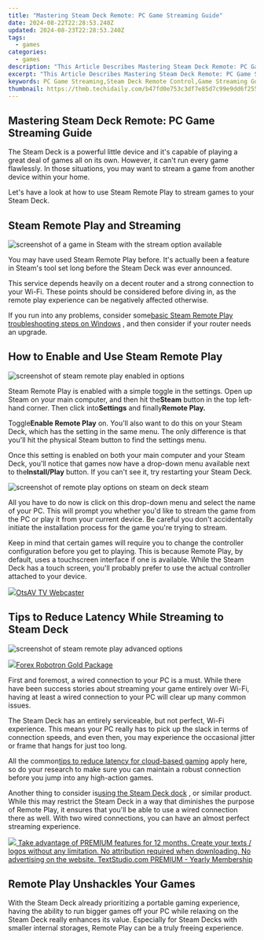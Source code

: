 ```yaml
---
title: "Mastering Steam Deck Remote: PC Game Streaming Guide"
date: 2024-08-22T22:28:53.240Z
updated: 2024-08-23T22:28:53.240Z
tags:
  - games
categories:
  - games
description: "This Article Describes Mastering Steam Deck Remote: PC Game Streaming Guide"
excerpt: "This Article Describes Mastering Steam Deck Remote: PC Game Streaming Guide"
keywords: PC Game Streaming,Steam Deck Remote Control,Game Streaming Guide,PC Gaming Accessories,Stream Your Gameplay,Remote Gaming Solutions,Steam Deck Technology Explained
thumbnail: https://thmb.techidaily.com/b47fd0e753c3df7e85d7c99e9dd6f25592469353c9ed51bdab027cc3c0e36d8f.jpg
---
```


## Mastering Steam Deck Remote: PC Game Streaming Guide

 The Steam Deck is a powerful little device and it's capable of playing a great deal of games all on its own. However, it can't run every game flawlessly. In those situations, you may want to stream a game from another device within your home.

 Let's have a look at how to use Steam Remote Play to stream games to your Steam Deck.

## Steam Remote Play and Streaming

![screenshot of a game in Steam with the stream option available](https://static1.makeuseofimages.com/wordpress/wp-content/uploads/2023/07/screenshot_of_steam_temtem_stream_option_available-1.jpg)

 You may have used Steam Remote Play before. It's actually been a feature in Steam's tool set long before the Steam Deck was ever announced.

 This service depends heavily on a decent router and a strong connection to your Wi-Fi. These points should be considered before diving in, as the remote play experience can be negatively affected otherwise.

 If you run into any problems, consider some[basic Steam Remote Play troubleshooting steps on Windows](https://www.makeuseof.com/windows-steam-remote-play-not-working/) , and then consider if your router needs an upgrade.

## How to Enable and Use Steam Remote Play

![screenshot of steam remote play enabled in options](https://static1.makeuseofimages.com/wordpress/wp-content/uploads/2023/07/screenshot_of_steam_remote_play_option.jpg)

 Steam Remote Play is enabled with a simple toggle in the settings. Open up Steam on your main computer, and then hit the**Steam** button in the top left-hand corner. Then click into**Settings** and finally**Remote Play.**

 Toggle**Enable Remote Play** on. You'll also want to do this on your Steam Deck, which has the setting in the same menu. The only difference is that you'll hit the physical Steam button to find the settings menu.

 Once this setting is enabled on both your main computer and your Steam Deck, you'll notice that games now have a drop-down menu available next to the**Install/Play** button. If you can't see it, try restarting your Steam Deck.

![screenshot of remote play options on steam on deck steam](https://static1.makeuseofimages.com/wordpress/wp-content/uploads/2023/07/screenshot_of_remote_play_options_on_steam_deck.jpg)

 All you have to do now is click on this drop-down menu and select the name of your PC. This will prompt you whether you'd like to stream the game from the PC or play it from your current device. Be careful you don't accidentally initiate the installation process for the game you're trying to stream.

 Keep in mind that certain games will require you to change the controller configuration before you get to playing. This is because Remote Play, by default, uses a touchscreen interface if one is available. While the Steam Deck has a touch screen, you'll probably prefer to use the actual controller attached to your device.

<!-- affiliate ads begin -->
<a href="https://otszone.ots7.com/order/checkout.php?PRODS=4713324&QTY=1&AFFILIATE=108875&CART=1"><img src="https://green.ots7.com/screenshots/OtsAV/OtsAVTV1.90-300x188.jpg" border="0">OtsAV TV Webcaster</a>
<!-- affiliate ads end -->
## Tips to Reduce Latency While Streaming to Steam Deck

![screenshot of steam remote play advanced options](https://static1.makeuseofimages.com/wordpress/wp-content/uploads/2023/07/screenshot_of_steam_remote_play_advanced_options.jpg)

<!-- affiliate ads begin -->
<a href="https://secure.2checkout.com/order/checkout.php?PRODS=4727541&QTY=1&AFFILIATE=108875&CART=1"><img src="https://secure.avangate.com/images/merchant/5f4f7141b65a730b4efb0e0d51f63e94/products/copy_copy_forexrobotronbox.gif" border="0">Forex Robotron Gold Package</a>
<!-- affiliate ads end -->
 First and foremost, a wired connection to your PC is a must. While there have been success stories about streaming your game entirely over Wi-Fi, having at least a wired connection to your PC will clear up many common issues.

 The Steam Deck has an entirely serviceable, but not perfect, Wi-Fi experience. This means your PC really has to pick up the slack in terms of connection speeds, and even then, you may experience the occasional jitter or frame that hangs for just too long.

 All the common[tips to reduce latency for cloud-based gaming](https://www.makeuseof.com/tips-reduce-latency-speed-up-cloud-gaming/) apply here, so do your research to make sure you can maintain a robust connection before you jump into any high-action games.

 Another thing to consider is[using the Steam Deck dock](https://www.makeuseof.com/reasons-why-you-should-buy-a-steam-deck-dock/) , or similar product. While this may restrict the Steam Deck in a way that diminishes the purpose of Remote Play, it ensures that you'll be able to use a wired connection there as well. With two wired connections, you can have an almost perfect streaming experience.

<!-- affiliate ads begin -->
<a href="https://secure.textstudio.com/order/checkout.php?PRODS=35633309&QTY=1&AFFILIATE=108875&CART=1"> <img src="https://secure.avangate.com/images/merchant/d6eb8222c9718486bdabce8b897380f7/products/3_premium-icon.png" border="0"> Take advantage of PREMIUM features for 12 months. 
Create your texts / logos without any limitation. 
No attribution required when downloading. 
No advertising on the website. 
 TextStudio.com  PREMIUM - Yearly Membership</a>
<!-- affiliate ads end -->
## Remote Play Unshackles Your Games

 With the Steam Deck already prioritizing a portable gaming experience, having the ability to run bigger games off your PC while relaxing on the Steam Deck really enhances its value. Especially for Steam Decks with smaller internal storages, Remote Play can be a truly freeing experience.


<ins class="adsbygoogle"
     style="display:block"
     data-ad-format="autorelaxed"
     data-ad-client="ca-pub-7571918770474297"
     data-ad-slot="1223367746"></ins>



<ins class="adsbygoogle"
     style="display:block"
     data-ad-client="ca-pub-7571918770474297"
     data-ad-slot="8358498916"
     data-ad-format="auto"
     data-full-width-responsive="true"></ins>


